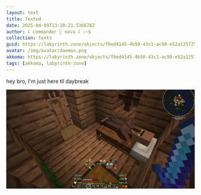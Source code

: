 ```yaml
---
layout: text
title: Texted
date: 2025-04-09T13:20:21.536678Z
author: ⸸ commander ░ nova ⸸ :~$
collection: texts
guid: https://labyrinth.zone/objects/f0ed4145-4b50-43c1-ac90-e52a12572583
avatar: /img/avatar/daemon.png
akkoma: https://labyrinth.zone/objects/f0ed4145-4b50-43c1-ac90-e52a12572583
tags: [akkoma, labyrinth-zone]
---
```


<p>hey bro, I'm just here til daybreak</p><img src="/assets/text_media/3c9d35045490b6bdcc84f2bb4c92cc32b8ffd8b8c795df9c0e3e67c947f3b5b6.png" alt="" />